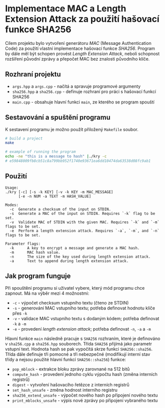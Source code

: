 # Implementace MAC a Length Extension Attack za použití hašovací funkce SHA256

Cílem projektu bylo vytvoření generátoru *MAC* (Message Authentication Code) za použití
vlastní implementace hašovací funkce *SHA256*. Program by dále měl být schopen provést
*Length Extension Attack*, neboli schopnost rozšíření původní zprávy a přepočet MAC bez
znalosti původního klíče.

## Rozhraní projektu
- `args.hpp` a `args.cpp` - načítá a spravuje programové argumenty
- `sha256.hpp` a `sha256.cpp` - definuje rozhraní pro práci s hašovací funkcí SHA256
- `main.cpp` - obsahuje hlavní funkci `main`, ze kterého se program spouští

## Sestavování a spuštění programu
K sestavení programu je možno použít přiložený `Makefile` soubor.

```bash
# build a project
make

# example of running the program
echo -ne "this is a message to hash" |./kry -c 
# e59848009fb8cb51c8a799bb952f1740e93671ea6dd10474da63538d08fc9ab1
```

## Použití
```
Usage:
./kry [-c] [-s -k KEY] [-v -k KEY -m MAC_MESSAGE]
      [-e -n NUM -a TEXT -m HASH_VALUE]

Modes:
  -c  Generate a checksum of the input on STDIN.
  -s  Generate a MAC of the input on STDIN. Requires `-k` flag to be set.
  -v  Validate MAC of STDIN with the given MAC. Requires `-k` and `-m` flags to be set.
  -e  Perform a length extension attack. Requires `-a`, `-m`, and `-n` flags to be set.

Parameter flags:
  -k      A key to encrypt a message and generate a MAC hash.
  -m      MAC hash value.
  -n      The size of the key used during length extension attack.
  -a      Text to append during length extension attack.
```

## Jak program funguje
Při spouštění programu si uživatel vybere, který mód programu chce zapnout. Má na výběr
mezi 4 možnostmi:
- `-c` - výpočet checksum vstupního textu (čteno ze STDIN)
- `-s` - generování MAC vstupního textu; potřeba definovat hodnotu klíče přes `-k`
- `-v` - validace MAC vstupního textu s dodaným kódem; potřeba definovat `-k` a `-m`
- `-e` - provedení *length extension attack*; potřeba definovat `-n`, `-a` a `-m`

Hlavní funkce `main` následně pracuje s `SHA256` rozhraním, které je definováno
v `sha256.cpp` a `sha256.hpp` souborech. Třída `SHA256` přijímá jako parametr vstupní
text. Hodnota hash se pak vypočítá skrze funkci `SHA256::sha256`. Třída dále definuje tři
pomocné a tři nebezpečné (modifikují interní stav třídy a nejsou použité hlavní funkcí
`SHA256::sha256`) funkce:
- `pop_mblock`   - extrakce bloku zprávy zarovnané na 512 bitů
- `compute_hash` - provedení jednoho cyklu výpočtu hash (změna interních registrů)
- `digest`       - vytvoření hašovacího řetězce z interních registrů
- `set_hash_unsafe`      - změna hodnost interního registru
- `sha256_extend_unsafe` - výpočet nového hash po připojení nového textu
- `print_mblocks_unsafe` - výpis nové zprávy po připojení vybraného textu


